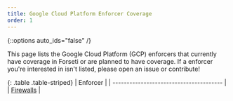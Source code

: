 ```yaml
---
title: Google Cloud Platform Enforcer Coverage
order: 1
---
```

{::options auto_ids="false" /}

This page lists the Google Cloud Platform (GCP) enforcers that currently have
coverage in Forseti or are planned to have coverage. If a enforcer you're
interested in isn't listed, please open an issue or contribute!

{: .table .table-striped}
| Enforcer                                | 
| --------------------------------------- | 
| [Firewalls](https://cloud.google.com/compute/docs/reference/latest/firewalls) |

